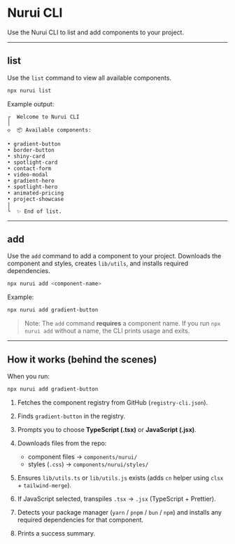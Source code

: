 # Nurui CLI

Use the Nurui CLI to list and add components to your project.

---

## list

Use the `list` command to view all available components.

```bash
npx nurui list
```

Example output:

```
┌  Welcome to Nurui CLI
│
◇  📦 Available components:

• gradient-button
• border-button
• shiny-card
• spotlight-card
• contact-form
• video-modal
• gradient-hero
• spotlight-hero
• animated-pricing
• project-showcase
│
└  ✨ End of list.
```

---

## add

Use the `add` command to add a component to your project.
Downloads the component and styles, creates `lib/utils`, and installs required dependencies.

```bash
npx nurui add <component-name>
```

Example:

```bash
npx nurui add gradient-button
```

> Note: The `add` command **requires** a component name.
> If you run `npx nurui add` without a name, the CLI prints usage and exits.

---

## How it works (behind the scenes)

When you run:

```bash
npx nurui add gradient-button
```

1. Fetches the component registry from GitHub (`registry-cli.json`).
2. Finds `gradient-button` in the registry.
3. Prompts you to choose **TypeScript (.tsx)** or **JavaScript (.jsx)**.
4. Downloads files from the repo:
   - component files → `components/nurui/`
   - styles (`.css`) → `components/nurui/styles/`

5. Ensures `lib/utils.ts` or `lib/utils.js` exists (adds `cn` helper using `clsx` + `tailwind-merge`).
6. If JavaScript selected, transpiles `.tsx` → `.jsx` (TypeScript + Prettier).
7. Detects your package manager (`yarn` / `pnpm` / `bun` / `npm`) and installs any required dependencies for that component.
8. Prints a success summary.
